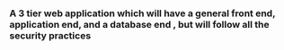 ### A 3 tier web application which will have a general front end, application end, and a database end , but will follow all the security practices